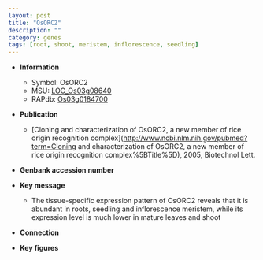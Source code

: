 ```yaml
---
layout: post
title: "OsORC2"
description: ""
category: genes
tags: [root, shoot, meristem, inflorescence, seedling]
---
```


* **Information**  
    + Symbol: OsORC2  
    + MSU: [LOC_Os03g08640](http://rice.plantbiology.msu.edu/cgi-bin/ORF_infopage.cgi?orf=LOC_Os03g08640)  
    + RAPdb: [Os03g0184700](http://rapdb.dna.affrc.go.jp/viewer/gbrowse_details/irgsp1?name=Os03g0184700)  

* **Publication**  
    + [Cloning and characterization of OsORC2, a new member of rice origin recognition complex](http://www.ncbi.nlm.nih.gov/pubmed?term=Cloning and characterization of OsORC2, a new member of rice origin recognition complex%5BTitle%5D), 2005, Biotechnol Lett.

* **Genbank accession number**  

* **Key message**  
    + The tissue-specific expression pattern of OsORC2 reveals that it is abundant in roots, seedling and inflorescence meristem, while its expression level is much lower in mature leaves and shoot

* **Connection**  

* **Key figures**  


